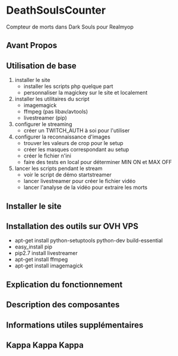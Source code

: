 # DeathSoulsCounter
Compteur de morts dans Dark Souls pour Realmyop


## Avant Propos

## Utilisation de base
1. installer le site
	- installer les scripts php quelque part
	- personnaliser la magickey sur le site et localement
2. installer les utilitaires du script
	- imagemagick
	- ffmpeg (pas libav/avtools)
	- livestreamer (pip)
3. configurer le streaming
	- créer un TWITCH_AUTH à soi pour l'utiliser
4. configurer la reconnaissance d'images
	- trouver les valeurs de crop pour le setup
	- créer les masques correspondant au setup
	- créer le fichier n'ini
	- faire des tests en local pour déterminer MIN ON et MAX OFF
5. lancer les scripts pendant le stream
	- voir le script de démo startstreamer
	- lancer livestreamer pour créer le fichier vidéo
	- lancer l'analyse de la vidéo pour extraire les morts

## Installer le site

## Installation des outils sur OVH VPS
- apt-get install python-setuptools python-dev build-essential
- easy_install pip
- pip2.7 install livestreamer
- apt-get install ffmpeg
- apt-get install imagemagick


## Explication du fonctionnement

## Description des composantes

## Informations utiles supplémentaires

## Kappa Kappa Kappa
